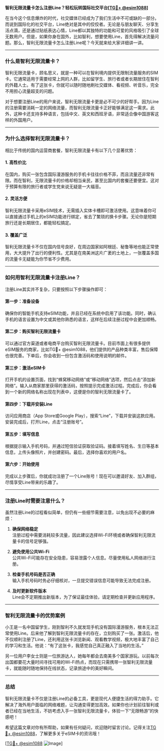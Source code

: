 **智利无限流量卡怎么注册Line？轻松玩转国际社交平台[[TG💪+ @esim1088](https://t.me/s/esim1088)]**

在当今这个信息爆炸的时代，社交媒体已经成为了我们生活中不可或缺的一部分。而说到国际化的社交平台，Line绝对是其中的佼佼者。无论是与朋友聊天、分享生活点滴，还是通过贴纸表达心情，Line都以其独特的功能和可爱的风格吸引了全球无数用户。但是，如果你身在国外，比如智利，想要使用Line，首先得解决流量问题。那么，智利无限流量卡怎么注册Line呢？今天就来给大家详细讲一讲。

---

### **什么是智利无限流量卡？**

智利无限流量卡，顾名思义，就是一种可以在智利境内提供无限制流量服务的SIM卡。它通常适用于需要经常上网的人群，比如留学生、旅行者或者长期居住在智利的外籍人士。有了这张卡，你就可以随时随地刷社交媒体、看视频、听音乐，完全不用担心流量超支的问题。

对于想要注册Line的用户来说，智利无限流量卡更是必不可少的好帮手。因为Line的注册需要消耗一定的网络流量，而智利无限流量卡正好能够满足这一需求。此外，这种卡还支持多种语言，包括中文、英文和西班牙语，非常适合像中国游客这样的外国用户。

---

### **为什么选择智利无限流量卡？**

相比于传统的国内运营商套餐，智利无限流量卡有以下几个显著优势：

#### **1. 高性价比**
在国内，购买一张包含国际漫游服务的手机卡往往价格不菲，而且流量还非常有限。而在智利，无限流量卡的价格却相当亲民，甚至比国内的套餐还要便宜。这对于预算有限的旅行者或学生党来说无疑是一大福音。

#### **2. 灵活方便**
智利无限流量卡采用eSIM技术，无需插入实体卡槽即可激活使用。这意味着你可以直接通过手机上的eSIM功能进行绑定，省去了繁琐的换卡步骤。无论你是短期旅行还是长期居住，都能轻松搞定。

#### **3. 覆盖广泛**
智利无限流量卡不仅在国内信号良好，在周边国家如阿根廷、秘鲁等地也能正常使用，大大提升了出行的便利性。尤其是在南美洲这片广袤的土地上，一张覆盖多国的流量卡无疑能为你节省不少费用。

---

### **如何用智利无限流量卡注册Line？**

注册Line其实并不复杂，只要按照以下步骤操作即可：

#### **第一步：准备设备**
确保你的智能手机支持eSIM功能，并且已经在系统中启用了该功能。同时，确认手机的语言设置为中文或其他你熟悉的语言，这样在后续注册过程中会更加顺畅。

#### **第二步：购买智利无限流量卡**
可以通过官方渠道或者电商平台购买智利无限流量卡。目前市面上有很多提供eSIM服务的商家，比如TG💪+ @esim1088，他们提供的产品种类丰富，售后保障也很完善。下单后，你会收到一份包含激活码和使用说明的邮件。

#### **第三步：激活eSIM卡**
打开手机的设置页面，找到“蜂窝移动网络”或“移动网络”选项，然后点击“添加新网络”。输入从商家那里获得的激活码，按照提示完成激活过程。完成后，你会看到一个新的网络名称出现在列表中，这便是你的智利无限流量卡了。

#### **第四步：下载并安装Line**
访问应用商店（App Store或Google Play），搜索“Line”，下载并安装这款应用。安装完成后，打开Line，点击“注册账号”。

#### **第五步：填写信息**
根据提示输入手机号码，并通过短信验证获取验证码。接着填写姓名、生日等基本信息，上传头像照片，并创建密码。最后，选择你喜欢的用户名。

#### **第六步：开始使用**
完成以上步骤后，你就成功注册了一个Line账号！现在可以邀请好友、加入群组，尽情享受Line带来的乐趣了。

---

### **注册Line时需要注意什么？**

虽然注册Line的过程看似简单，但仍有一些细节需要注意，以免出现不必要的麻烦：

1. **确保网络稳定**  
   注册过程中需要消耗较多流量，因此建议选择Wi-Fi环境或者确保智利无限流量卡的信号足够强。

2. **避免使用公共Wi-Fi**  
   公共Wi-Fi可能存在安全隐患，容易泄露个人信息。尽量使用私人网络进行注册。

3. **检查手机号码是否正确**  
   输入手机号码时务必仔细核对，一旦提交错误信息可能导致无法完成注册。

4. **及时更新软件版本**  
   Line会不定期推出新版本，为了保证最佳体验，请定期检查并更新应用程序。

---

### **智利无限流量卡的优势案例**

小王是一名中国留学生，刚到智利不久就发现手机没有国际漫游服务，根本无法正常使用Line。后来他了解到智利无限流量卡的存在，立刻购买了一张。激活后，他不仅顺利注册了Line，还利用这张卡浏览新闻、观看教学视频，极大地丰富了自己的学习和生活。他说：“有了这张卡，我感觉自己真正融入了当地的生活。”

另一位用户李女士则是一位旅游达人，她每年都会去南美多个国家游玩。以前每次出国都要花大量时间寻找可用的Wi-Fi热点，而现在只需携带一张智利无限流量卡，就能随时随地保持在线状态，记录旅途中的美好瞬间。

---

### **总结**

智利无限流量卡不仅是注册Line的必备工具，更是现代人便捷生活的得力助手。它解决了海外用户面临的网络难题，让沟通变得更加高效。如果你也计划前往智利或者已经在当地生活，不妨考虑入手一张智利无限流量卡，体验一下“无限畅游”的快感吧！

希望这篇文章对你有所帮助，如果有任何疑问，欢迎随时留言讨论。记得关注[TG💪+ @esim1088](https://t.me/s/esim1088)，了解更多关于eSIM卡的资讯哦！

[[TG💪+ @esim1088](https://t.me/s/esim1088) ![Image](https://i.postimg.cc/4NQfJmqS/Snipaste-2025-05-13-00-14-12.png)]